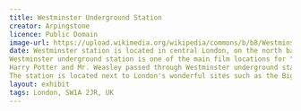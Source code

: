 ```yaml
---
title: Westminster Underground Station
creator: Arpingstone
licence: Public Domain
image-url: https://upload.wikimedia.org/wikipedia/commons/b/b8/Westminster.tube.station.jubilee.arp.jpg
date: Westminster station is located in central London, on the north bank of the Thames River.
Westminster underground station is one of the main film locations for "Harry Potter and the Order of the Phoenix".
Harry Potter and Mr. Weasley passed through Westminster underground station when they were on their way to the Ministry of Magic for interrogation. Mr. Weasley was excited to see the "Muggle" turnstile gate in the station, although he met problems using his ticket at the turnstile gate.
The station is located next to London's wonderful sites such as the Big Ben, Houses of Parliament and Downing Street.
layout: exhibit
tags: London, SW1A 2JR, UK
---
```


